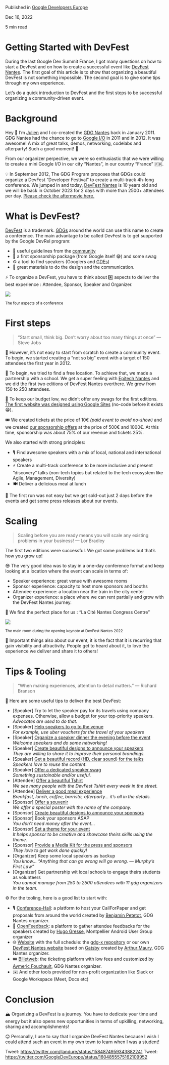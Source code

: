 Published in [Google Developers Europe](https://medium.com/googledeveloperseurope)

Dec 16, 2022

5 min read

# Getting Started with DevFest

During the last Google Dev Summit France, I got many questions on how to start a DevFest and on how to create a successful event like [DevFest Nantes](https://devfest.gdgnantes.com/). The first goal of this article is to show that organizing a beautiful DevFest is not something impossible. The second goal is to give some tips through my own experience.

Let’s do a quick introduction to DevFest and the first steps to be successful organizing a community-driven event.

# Background

Hey 👋 I’m [Julien](https://jlandure.dev/) and I co-created the [GDG Nantes](https://gdg.community.dev/gdg-nantes/) back in January 2011\. GDG Nantes had the chance to go to [Google I/O](https://google.com/io/) in 2011 and in 2012\. It was awesome! A mix of great talks, demos, networking, codelabs and afterparty! Such a good moment! 💚

From our organizer perpective, we were so enthusiastic that we were willing to create a mini Google I/O in our city “Nantes”, in our country “France” 🇫🇷.

💡 In September 2012, The GDG Program proposes that GDGs could organize a DevFest “Developer Festival” to create a multi-track 4h-long conference. We jumped in and today, [DevFest Nantes](https://devfest.gdgnantes.com/) is 10 years old and we will be back in October 2023 for 2 days with more than 2500+ attendees per day. [Please check the aftermovie here.](https://www.youtube.com/watch?v=BQuRJJZ9lLM)

# What is DevFest?

[DevFest](https://developers.google.com/community/devfest) is a trademark. [GDGs](https://developers.google.com/community/gdg) around the world can use this name to create a conference. The main advantage to be called DevFest is to get supported by the Google DevRel program:

*   📖 useful guidelines from the [community](https://gdg.community.dev/)
*   💸 a first sponsorship package (from Google itself 😁) and some swag
*   ⚙️ a tool to find speakers (Googlers and [GDEs](https://developers.google.com/community/experts))
*   🎨 great materials to do the design and the communication.

⚡️ To organize a DevFest, you have to think about 4️⃣ aspects to deliver the best experience : Attendee, Sponsor, Speaker and Organizer.

![](https://miro.medium.com/max/1400/1*64sOKeEJbUGcfTESjAltgw.webp)

<small>The four aspects of a conference</small>

</figure>

# First steps

> “Start small, think big. Don’t worry about too many things at once” — Steve Jobs

👐 However, it’s not easy to start from scratch to create a community event. To begin, we started creating a “not so big” event with a target of 150 attendees the first year in 2012.

🏫 To begin, we tried to find a free location. To achieve that, we made a partnership with a school. We get a super feeling with [Epitech Nantes](https://www.epitech.eu/fr/ecole-informatique-nantes/) and we did the first two editions of DevFest Nantes overthere. We grew from 150 to 250 attendees.

💸 To keep our budget low, we didn’t offer any swags for the first editions. [The first website was designed using Google Sites](http://devfest2012.gdgnantes.com/) (no-code before it exists 😁).

🎟 We created tickets at the price of 10€ _(paid event to avoid no-show)_ and we created [our sponsorship offers](https://be498903-a-78651552-s-sites.googlegroups.com/a/gdgnantes.com/devfest2012/sponsors/Dossier_partenariat.pdf?attachauth=ANoY7cqYDsMSAK0q4Vy_35zFnct_wR0DFxV2CBgxCtqSBlIM8pAMpxS0omR9Sma59_DGQeq50IUN94jcQbcDjjl08ZYswSAOczs22jzHjA3YL6b3MSJcVnT3HhCzmYiqBojIX-hSTLZQRn_ChzJB0Pbt93wyyYhy0HTErrPpk4yvjq2XBccsFp0Wh4Z5dedFfGsU3pzXTJpzF7i3dXd2jDV6N0k42Xyl6tAbl2PZG8cx1L5uN9Bbk88%3D&attredirects=0) at the price of 500€ and 1000€. At this time, sponsorship was about 75% of our revenue and tickets 25%.

We also started with strong principles:

*   🎙 Find awesome speakers with a mix of local, national and international speakers
*   ⚡️ Create a multi-track conference to be more inclusive and present “discovery” talks (non-tech topics but related to the tech ecosystem like Agile, Management, Diversity)
*   🍽 Deliver a delicious meal at lunch

💪 The first run was not easy but we get sold-out just 2 days before the events and get some press releases about our events.

# Scaling

> Scaling before you are ready means you will scale any existing problems in your business! — Lor Bradley

The first two editions were successful. We got some problems but that’s how you grow up!

😎 The very good idea was to stay in a one-day conference format and keep looking at a location where the event can scale in terms of:

*   Speaker experience: great venue with awesome rooms
*   Sponsor experience: capacity to host more sponsors and booths
*   Attendee experience: a location near the train in the city center
*   Organizer experience: a place where we can rent partially and grow with the DevFest Nantes journey.

🏡 We find the perfect place for us : “La Cité Nantes Congress Centre”

![](https://miro.medium.com/max/1400/0*II7zFFwYgEhGvEgV)

<small>The main room during the opening keynote at DevFest Nantes 2022</small>

</figure>

🚀 Important things also about our event, it is the fact that it is recurring that gain visibility and attractivity. People get to heard about it, to love the experience we deliver and share it to others!

# Tips & Tooling

> “When making experiences, attention to detail matters.” — Richard Branson

📌 Here are some useful tips to deliver the best DevFest:

*   [Speaker] Try to let the speaker pay for its travels using company expenses. Otherwise, allow a budget for your top-priority speakers.  
    _Advocates are used to do that._
*   [Speaker] [Help speakers to go to the venue](https://twitter.com/gerardsans/status/1587120396582666241)  
    _For example, use uber vouchers for the travel of your speakers_
*   [Speaker] [Organize a speaker dinner the evening before the event](https://twitter.com/gerardsans/status/1582786228361261056)  
    _Welcome speakers and do some networking!_
*   [Speaker] [Create beautiful designs to announce your speakers](https://twitter.com/devfestnantes/status/1582641449350451203)  
    _They are willing to share it to improve their personal brandings._
*   [Speaker] [Get a beautiful record (HD, clear sound) for the talks](https://www.youtube.com/playlist?list=PLuZ_sYdawLiWIRK-QW6zpEJMSeCtspXP8)  
    _Speakers love to reuse the content_.
*   [Speaker] [Offer a dedicated speaker swag](https://twitter.com/aurelievache/status/1186739779850907655)  
    _Something sustainable and/or useful._
*   [Attendee] [Offer a beautiful Tshirt](https://twitter.com/devfestnantes/status/1583026459345833985)  
    _We see many people with the DevFest Tshirt every week in the street._
*   [Attendee] [Deliver a good meal experience](https://twitter.com/devfestnantes/status/1186243564340240386)  
    _Breakfast, lunch, coffee, barrista, afterparty… it’s all in the details._
*   [Sponsor] [Offer a souvenir](https://twitter.com/BeAppTeam/status/796690459057909760)  
    _We offer a special poster with the name of the company._
*   [Sponsor] [Create beautiful designs to announce your sponsors](https://twitter.com/devfestnantes/status/1531883003223359488)
*   [Sponsor] Book your sponsors ASAP  
    _You don’t need money after the event…_
*   [Sponsor] [Set a theme for your event](https://twitter.com/devfestnantes/status/1496778361720430595)  
    _It helps sponsor to be creative and showcase theirs skills using the theme._
*   [Sponsor] [Provide a Media Kit for the press and sponsors](https://drive.google.com/drive/folders/1nbo3YwdxAh4_S0J4wEjO7RLvZ12UUTnY)  
    _They love to get work done quickly!_
*   [Organizer] Keep some local speakers as backup  
    _You know… “Anything that can go wrong will go wrong. — Murphy’s First Law”_
*   [Organizer] Get partnership wit local schools to engage theirs students as volunteers  
    _You cannot manage from 250 to 2500 attendees with 11 gdg organizers in the team._

⚙️ For the tooling, here is a good list to start with:

*   🎙 [Conference-Hall](https://conference-hall.io/): a platform to host your CallForPaper and get proposals from around the world created by [Benjamin Petetot](https://twitter.com/bpetetot), GDG Nantes organizer.
*   📝 [OpenFeedback](https://www.producthunt.com/products/open-feedback): a platform to gather attendee feedbacks for the speakers created by [Hugo Gresse](https://twitter.com/HugoGresse), Montpellier Android User Group organizer
*   🌐 [Website](https://devfest.gdgnantes.com/schedule) with the full schedule: the [gdg-x repository](https://github.com/gdg-x) or our own [DevFest Nantes website](https://github.com/GDG-Nantes/Devfest2022/) based on [Gatsby](https://www.gatsbyjs.com/) created by [Arthur Maury](https://twitter.com/ArthurMaury1), GDG Nantes organizer.
*   🎟 [Billetweb](https://www.billetweb.fr/en/): the ticketing platform with low fees and customized by [Aymeric Fouchault](https://twitter.com/AFouchault), GDG Nantes organizer.
*   ✉️ And other tools provided for non-profit organization like Slack or Google Workspace (Meet, Docs etc)

# Conclusion

🏔 Organizing a DevFest is a journey. You have to dedicate your time and energy but it also opens new opportunities in terms of upkilling, networking, sharing and accomplishments!

😊 Personally, I use to say that I organize DevFest Nantes because I wish I could attend such an event in my own town to learn when I was a student!

Tweet: https://twitter.com/jlandure/status/1584874959343882241
Tweet: https://twitter.com/GoogleDevEurope/status/1604855575162109952